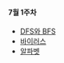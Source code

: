 #### 7월 1주차
- [DFS와 BFS](https://www.acmicpc.net/problem/1260)
- [바이러스](https://www.acmicpc.net/problem/2606)
- [알파벳](https://www.acmicpc.net/problem/1987)

